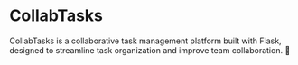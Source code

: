 # CollabTasks
CollabTasks is a collaborative task management platform built with Flask, designed to streamline task organization and improve team collaboration. 🚀
